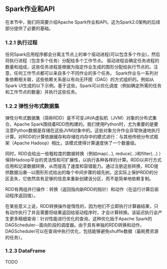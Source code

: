 ## Spark作业和API
在本节中，我们将简要介绍Apache Spark作业和API。这为Spark2.0架构的后续部分提供了必要的基础。

### 1.2.1 执行过程
任何Spark应用程序都会分离主节点上的单个驱动进程(可以包含多个作业)，然后将执行进程（包含多个任务）分配给多个工作节点。
驱动进程会确定任务进程的数量和组成，这些任务进程是根据为指定作业生成的图形分配给执行节点的。注意，任何工作节点都可以来自多个不同作业的多个任务。
Spark作业与一系列对象依赖相关联，这些依赖关系是以有向无环图（DAG）的方式组织的。例如从Spark UI生成的以下示例。基于这些，Spark可以优化调度（例如确定所需的任务和工作节点的数量）并执行这些任务。

### 1.2.2 弹性分布式数据集
弹性分布式数据集（简称RDD）是不可变JAVA虚拟机（JVM）对象的分布式集合，Apache Spark围绕着RDD而构建的。我们使用Python时，尤为重要的是要注意Python数据是存储在这些JVM对象中的。这些对象允许作业非常快速地执行计算。对RDD的计算依据缓存和存储在内存中的模式进行：与其他传统分布式框架（Apache Hadoop）相比，该模式使得计算速度快了一个数量级。

同时，RDD会给出一些粗粒度的数据转换（例如map(...), reduce(...)和filter(...) ）保持Hadoop平台的灵活性和可扩展性，以执行各种各样的计算。RDD以并行方式应用和记录数据转换，从而提高了速度和容错能力。通过注册这些转换，RDD提供数据沿袭--以图形形式给出的每个中间步骤的祖先树。这实际上保护RDD的分区丢失，它依然具有足够的信息来重新创建该分区，而不是简单地依赖复制。

RDD有两组并行操作：转换（返回指向新RDD的指针）和动作（在运行计算后驱动程序返回值）。

在某些意义上说，RDD转换操作是惰性的，因为他们不立即执行计算器结果，只有动作执行了并且需要将结果返回给驱动程序时，才会计算转换。该延迟执行会产生更多精细查询：针对性能进行优化的查询，这种优化始于Apache Spark的DAGScheduler--面向阶段的调度器。由于具有单独的RDD转换和动作，DAGScheduler可以在查询中执行优化，包括能够避免shuffle数据（最耗费资源的任务）。

### 1.2.3 DataFrame
TODO
